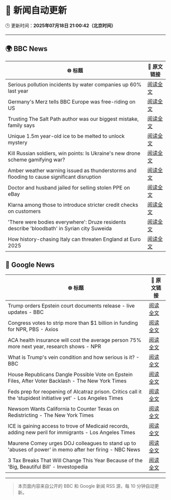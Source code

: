 # 🧠 新闻自动更新

🕒 更新时间：**2025年07月18日 21:00:42（北京时间）**

---

## 🌍 BBC News

| 🌐 标题 | 🔗 原文链接 |
|--------|-------------|
| Serious pollution incidents by water companies up 60% last year | [阅读全文](https://www.bbc.com/news/articles/cg5zl75dmm0o) |
| Germany's Merz tells BBC Europe was free-riding on US | [阅读全文](https://www.bbc.com/news/articles/ckg6v0pk964o) |
| Trusting The Salt Path author was our biggest mistake, family says | [阅读全文](https://www.bbc.com/news/articles/c80p2pzgpmgo) |
| Unique 1.5m year-old ice to be melted to unlock mystery | [阅读全文](https://www.bbc.com/news/articles/c5ygwd6yj28o) |
| Kill Russian soldiers, win points: Is Ukraine's new drone scheme gamifying war? | [阅读全文](https://www.bbc.com/news/articles/c80p9k1r1dlo) |
| Amber weather warning issued as thunderstorms and flooding to cause significant disruption | [阅读全文](https://www.bbc.com/weather/articles/cn7d5221le7o) |
| Doctor and husband jailed for selling stolen PPE on eBay | [阅读全文](https://www.bbc.com/news/articles/ckgl8qn1we8o) |
| Klarna among those to introduce stricter credit checks on customers | [阅读全文](https://www.bbc.com/news/articles/cwygjvd67plo) |
| 'There were bodies everywhere': Druze residents describe 'bloodbath' in Syrian city Suweida | [阅读全文](https://www.bbc.com/news/articles/c5y76e9p1gno) |
| How history-chasing Italy can threaten England at Euro 2025 | [阅读全文](https://www.bbc.com/sport/football/articles/cedg4dvdyqpo) |

## 📰 Google News

| 🌐 标题 | 🔗 原文链接 |
|--------|-------------|
| Trump orders Epstein court documents release - live updates - BBC | [阅读全文](https://news.google.com/rss/articles/CBMiVEFVX3lxTE9xVzVpYmptYmpsSVpvVGJGOExyMHRETjNXbDNzRHkzVW9nUzB5WnRsSFZORmdXMlVudjhjaWQ5cVgzVG9NTGdZUEdOV1NkeXM4Q2ZuSA?oc=5) |
| Congress votes to strip more than $1 billion in funding for NPR, PBS - Axios | [阅读全文](https://news.google.com/rss/articles/CBMiZkFVX3lxTE96c0hycTczRElsVDNGZTVKWDVsdVJJeVJXTUJ2SDlHQi0xQzgzbEVoRGI5b19lYXh0RGh1WTROZmNqN2VhOFFvNDdYaEZpNUxQTTVHb1Y3Z0NCY1dEUzlONVF3T3RsQQ?oc=5) |
| ACA health insurance will cost the average person 75% more next year, research shows - NPR | [阅读全文](https://news.google.com/rss/articles/CBMiuwFBVV95cUxQX1ozQ0FRMUpTT29saVI5bGl4cXA5clZLWjVrSTRCYjJsSDl3dFp2ZXpPYnNNTHUxZF9OMTZwUUVaRVozZzhLT1RkU18wMUItMzB0Q2lPMFY3ZUlsZE9ZWlJ2V0o5ai1iMTN5QzJzMnV6TmhqZEZCVmJlRHh4WUpkTkN3SzFPRVcxNmVCUmVFa3hGS3BXYnBmVndXQ2UxUmp0MXhSVk1tNk5UNU9OZDN5S0RpMjJUR203ZE5r?oc=5) |
| What is Trump's vein condition and how serious is it? - BBC | [阅读全文](https://news.google.com/rss/articles/CBMiWkFVX3lxTE9EVGtwaG96bHRHOVVRdDVJTmFYcDdDX3lsMXhKQ2VvTEJLQUdnUjZ2STYwTFpaM04tNHlHTHl3VHdBNWtUeHFHbi1WX1MyRnNCa1JNQmllZEo3UdIBX0FVX3lxTE5HX2xMUFV3SHJhaE84dlRTbW5hQk1jS0VlRVlSbW56RFdBbnNGRVdZZXEyRTJZV21aa0pKWDdMMVVrRlgwRUV6c0xtbnFtTENQOEhpaG1URGJjQlFqejRr?oc=5) |
| House Republicans Dangle Possible Vote on Epstein Files, After Voter Backlash - The New York Times | [阅读全文](https://news.google.com/rss/articles/CBMikgFBVV95cUxONDFQVWh2bzJ4M3hnNEZvUW9pdTE2YV9oS0FhVVBCdFZiN0hGbWJpYjhfWE9yQW5YMTZaSEs1NTJfMFR2VDBUaWwzb0o1Z3F2VFBNREVRU3Y5YTIwcTZVSzRFbmJ0RVNyalNVNGlZei16ZEJDNHhOQW9OLVU0YlV1ZVdtcUJZVHI1VmFSZUkyWm1JUQ?oc=5) |
| Feds prep for reopening of Alcatraz prison. Critics call it the ‘stupidest initiative yet’ - Los Angeles Times | [阅读全文](https://news.google.com/rss/articles/CBMi1gFBVV95cUxPdV9VWEViTHQ5YWhvNE1kV3FGVkNNVHJtUU5JODB2QVppV09lSEp0QXVfc1BoT0ZzOEQ1OExBRWtxZVR3VWdOblBaU3J1WlRiWF9ZRXp2Ylg3aWRLdTdzRklNRlRLTk13cEpSYVJIQUhuYm92VWI1eFRWV2hNM3hoeGcycEJ6VG9SekV4NjVXUU1MWDhpajNOWTE2Y2x4X20zeEpkbGhfZF94anZFM0d4NklKRDJjMXlLNjFtT2R3TW5CZWItNFhpZFhnbzQzc3oyTV80QUFR?oc=5) |
| Newsom Wants California to Counter Texas on Redistricting - The New York Times | [阅读全文](https://news.google.com/rss/articles/CBMihwFBVV95cUxNZXVFaUkyTGR6eEhpTjRVaW1GV1pSc0l3MzA3aWhYQWt2bFdnY3lQTzczX0Fxd1Z5d2N4V3YxYmNTVmNGU2prd2ZxX05BNkJiMjczRlRweHhRbjZQLWdHbDRidWFxXzUtUnBvVjVwUVN3cHRzR1ZoanB1UkgyQnZJa1dCa1QtVHc?oc=5) |
| ICE is gaining access to trove of Medicaid records, adding new peril for immigrants - Los Angeles Times | [阅读全文](https://news.google.com/rss/articles/CBMiwwFBVV95cUxQUTI3ZFU3OTAyaG1BX3JNSVhYZzYweHduVUF4LVdlenFqV2xRejE1VVI2UFYyOTFUMTE1YXRncHljc2dkc01XR0hzcDRScS12WGVwWVhwYmhCSE1VcHlsTktrb2lhWGV5RmRIWjlWeXdTMXFteGc0TFdydHpsXzFoNUlJWGJCLU4yck02eHh1RzhUVXJ4c3ZOSndIMF9hQTdRaUNZYUpIUHdtLVFoOXpYWWpUZkswYld1bzVnN0R6T2ZQUjA?oc=5) |
| Maurene Comey urges DOJ colleagues to stand up to 'abuses of power' in memo after her firing - NBC News | [阅读全文](https://news.google.com/rss/articles/CBMiwAFBVV95cUxQNVVqZ1hVWDBpX1RJODg1TXFQOUw2V2NnYUJBZWpyVW9KRm5YODZyXzdrQzhMNGlJTDBNbWNtQndpcm5rVDhzSEF3QUVsdEs1Nmt5NUZ3eDhHbjZpTjk0NDNoa3lTUlVLWnNWcXdQSnFsZThsbjA0YVMtUzJTUTBvUC1CcGp4VWhsd056d2tnOEVZU3NWRmZsMmR1bjQ5TEFHOHRmREhHLVV0SWRZUkpFUWhZRXBtel82WkloWUxod3HSAVZBVV95cUxQX0dXVW9XcGlMRk5mZjY4czZjbFVVU0lhOTZMYkJUR2UyN2ZpaV9EcHNPb2ZmSHgxcFN1aXB3VU1YblFOemktUU9jQ2x0ZHV0VkphMDN5Zw?oc=5) |
| 3 Tax Breaks That Will Change This Year Because of the 'Big, Beautiful Bill' - Investopedia | [阅读全文](https://news.google.com/rss/articles/CBMiiwFBVV95cUxNRG1iNTVDSUh1S2ZUU0V4LUdPZE1mOFctc05aWXJ6b2hnaFdHR29CSWlQcEwxWEV6OGQxYUQtaHlvNEktTkNyQ0NSWjlhZWlVZEs5NDRFZXNvTXdEN3NyOC1RLU9ISzZnSmNnVzdKYWNaR2lOMVhiQUtJTloxLUV1YTEwcWcxSmJOSVQ0?oc=5) |

---
> 本页面内容来自公开的 BBC 和 Google 新闻 RSS 源，每 10 分钟自动更新。